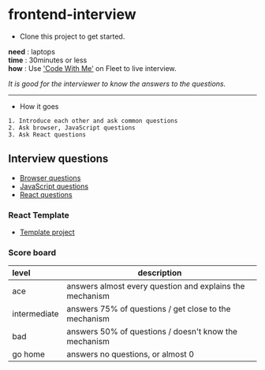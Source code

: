 # frontend-interview

- Clone this project to get started.

**need** : laptops<br/>
**time** : 30minutes or less<br/>
**how** : Use ['Code With Me'](https://www.jetbrains.com/help/idea/code-with-me.html) on Fleet to live interview. 

*It is good for the interviewer to know the answers to the questions.*

- - - -

- How it goes
```text
1. Introduce each other and ask common questions
2. Ask browser, JavaScript questions
3. Ask React questions
```

## Interview questions
* [Browser questions](questions/browser)
* [JavaScript questions](questions/Javascript)
* [React questions](questions/React)

### React Template
* [Template project](template)


### Score board

| level        | description                                              |
|:-------------|----------------------------------------------------------|
| ace          | answers almost every question and explains the mechanism |
| intermediate | answers 75% of questions / get close to the mechanism    |
| bad          | answers 50% of questions / doesn't know the mechanism    |
| go home      | answers no questions, or almost 0                        |
